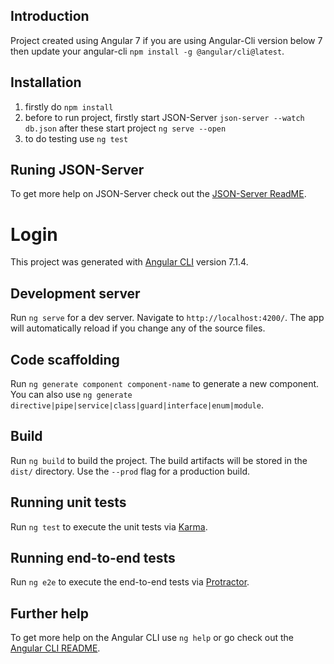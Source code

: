 ## Introduction

Project created using Angular 7 if you are using Angular-Cli version below 7 then update your angular-cli `npm install -g @angular/cli@latest`.

## Installation

1) firstly do `npm install` 
2) before to run project, firstly start JSON-Server `json-server --watch db.json` after these start project `ng serve --open`
3) to do testing use `ng test`

## Runing JSON-Server

To get more help on JSON-Server check out the [JSON-Server ReadME](https://github.com/typicode/json-server).


# Login

This project was generated with [Angular CLI](https://github.com/angular/angular-cli) version 7.1.4.

## Development server

Run `ng serve` for a dev server. Navigate to `http://localhost:4200/`. The app will automatically reload if you change any of the source files.

## Code scaffolding

Run `ng generate component component-name` to generate a new component. You can also use `ng generate directive|pipe|service|class|guard|interface|enum|module`.

## Build

Run `ng build` to build the project. The build artifacts will be stored in the `dist/` directory. Use the `--prod` flag for a production build.

## Running unit tests

Run `ng test` to execute the unit tests via [Karma](https://karma-runner.github.io).

## Running end-to-end tests

Run `ng e2e` to execute the end-to-end tests via [Protractor](http://www.protractortest.org/).

## Further help

To get more help on the Angular CLI use `ng help` or go check out the [Angular CLI README](https://github.com/angular/angular-cli/blob/master/README.md).


